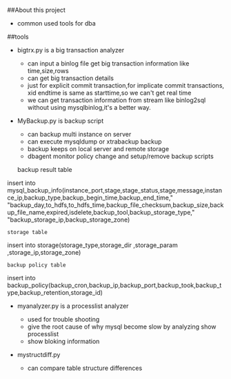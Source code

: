 ##About this project

* common used tools for dba

##tools

* bigtrx.py is a big transaction analyzer
    *  can input a binlog file get big transaction information like time,size,rows
    *  can get big transaction details
    *  just for explicit commit transaction,for implicate commit transactions, xid endtime is same as starttime,so we can't get real time
    *  we can get transaction information from stream like binlog2sql without using mysqlbinlog,it's a better way.  

* MyBackup.py is backup script
    * can backup multi instance on server
    * can execute mysqldump or xtrabackup backup
    * backup keeps on local server and remote storage
    * dbagent monitor policy change and setup/remove backup scripts

    
    backup result table 
  
insert into mysql_backup_info(instance_port,stage,stage_status,stage,message,instance_ip,backup_type,backup_begin_time,backup_end_time," \
              "backup_day,to_hdfs,to_hdfs_time,backup_file_checksum,backup_size,backup_file_name,expired,isdelete,backup_tool,backup_storage_type," \
              "backup_storage_ip,backup_storage_zone)

    storage table

insert into storage(storage_type,storage_dir ,storage_param ,storage_ip,storage_zone)

    backup policy table

insert into backup_policy(backup_cron,backup_ip,backup_port,backup_took,backup_type,backup_retention,storage_id)



* myanalyzer.py is a processlist analyzer
    *  used for trouble shooting
    *  give the root cause of why mysql become slow by analyzing show processlist
    *  show bloking information
    

* mystructdiff.py 
    *   can compare table structure differences


